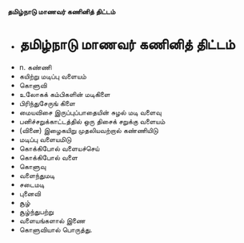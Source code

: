 **தமிழ்நாடு மாணவர் கணினித் திட்டம்**
- # தமிழ்நாடு மாணவர் கணினித் திட்டம்
- n. கண்ணி
- கயிற்று மடிப்பு வளையம்
- கொளுவி
- உலோகக் கம்பிகளின் மடிகிளை
- பிரிந்துசேருங் கிளை
- மையவிசை இருப்புப்பாதையின் சுழல் மடி வளைவு
- பனிச்சறுக்காட்டத்தில் ஒரு திசைக் சறுக்கு வளையம்
- (வினை) இழைகயிறு முதலியவற்றால் கண்ணியிடு
- மடிப்பு வளையமிடு
- கொக்கிபோல் வளையச்செய்
- கொக்கிபோல் வளை
- கொளுவு
- வளைந்துமடி
- சடைமடி
- புனைவி
- சூழ்
- சூழ்ந்துபற்று
- வளையங்களால் இணை
- கொளுவியால் பொருத்து.


